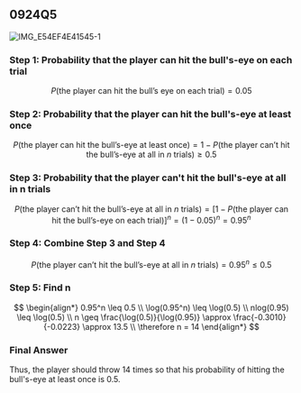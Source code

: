 ## 0924Q5

![IMG_E54EF4E41545-1](https://github.com/user-attachments/assets/4462c598-6520-436f-8e65-47284384581e)

### Step 1: Probability that the player can hit the bull's-eye on each trial

$$
P(\text{the player can hit the bull's eye on each trial}) = 0.05
$$

### Step 2: Probability that the player can hit the bull's-eye at least once

$$
P( \text{the player can hit the bull's-eye at least once} ) = 1 - P( \text{the player can't hit the bull's-eye at all in } n \text{ trials} ) \geq 0.5
$$

### Step 3: Probability that the player can't hit the bull's-eye at all in n trials

$$
P(\text{the player can't hit the bull's-eye at all in } n \text{ trials}) = \left[1 - P(\text{the player can hit the bull's-eye on each trial})\right]^n = (1 - 0.05)^n = 0.95^n
$$

### Step 4: Combine Step 3 and Step 4

$$
P(\text{the player can't hit the bull's-eye at all in } n \text{ trials}) = 0.95^n \leq 0.5
$$

### Step 5: Find n

$$
\begin{align*}
0.95^n \leq 0.5 \\
\log(0.95^n) \leq \log(0.5) \\
nlog(0.95) \leq \log(0.5) \\
n  \geq \frac{\log(0.5)}{\log(0.95)} \approx \frac{-0.3010}{-0.0223} \approx 13.5 \\
\therefore   n = 14
\end{align*}
$$

### Final Answer
Thus, the player should throw 14 times so that his probability of hitting the bull's-eye at least once is 0.5.
